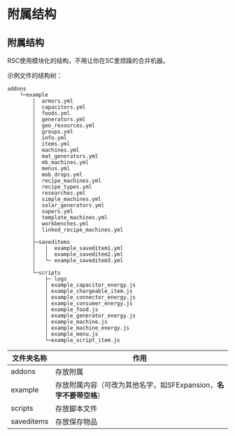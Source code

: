 # 附属结构

## 附属结构

RSC使用模块化的结构，不用让你在SC里烦躁的合并机器。  

示例文件的结构树：

```tree
addons
    └─example
        |  armors.yml
        │  capacitors.yml
        │  foods.yml
        │  generators.yml
        │  geo_resources.yml
        │  groups.yml
        │  info.yml
        │  items.yml
        │  machines.yml
        │  mat_generators.yml
        │  mb_machines.yml
        │  menus.yml
        │  mob_drops.yml
        │  recipe_machines.yml
        │  recipe_types.yml
        │  researches.yml
        │  simple_machines.yml
        │  solar_generators.yml
        │  supers.yml
        │  template_machines.yml
        │  workbenches.yml
        │  linked_recipe_machines.yml
        │
        ├─saveditems
        │   │  example_saveditem1.yml
        │   │  example_saveditem2.yml
        │   └─ example_saveditem3.yml
        │
        └─scripts
            ├─ logs
            │ example_capacitor_energy.js
            │ example_chargeable_item.js
            │ example_connector_energy.js
            │ example_consumer_energy.js
            │ example_food.js
            │ example_generator_energy.js
            │ example_machine.js
            │ example_machine_energy.js
            │ example_menu.js
            └─example_script_item.js
```

| 文件夹名称      | 作用     |
| ---------- | ------ |
| addons     | 存放附属   |
| example    | 存放附属内容（可改为其他名字，如SFExpansion，**名字不要带空格**） |
| scripts    | 存放脚本文件 |
| saveditems | 存放保存物品 |
